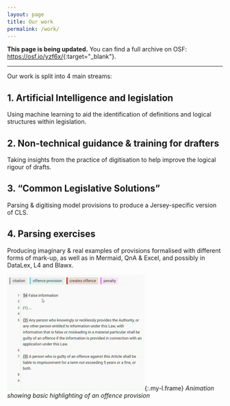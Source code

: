 ```yaml
---
layout: page
title: Our work
permalink: /work/
---
```


**This page is being updated.** You can find a full archive on OSF: <https://osf.io/yzf6x/>{:target="_blank"}.

----

Our work is split into 4 main streams: 

## 1. Artificial Intelligence and legislation

Using machine learning to aid the identification of definitions and logical structures within legislation.

## 2. Non-technical guidance & training for drafters

Taking insights from the practice of digitisation to help improve the logical rigour of drafts.

## 3. “Common Legislative Solutions”

Parsing & digitising model provisions to produce a Jersey-specific version of CLS.

## 4. Parsing exercises

Producing imaginary & real examples of provisions formalised with different forms of mark-up, as well as in Mermaid, QnA & Excel, and possibly in DataLex, L4 and Blawx.

![Animation showing basic highlighting of a provision](/images/basic-highlighting.gif){:.my-l.frame} *Animation showing basic highlighting of an offence provision*





<!---

Parsing exercises – the imaginary & real examples we have been working on – we will post versions with different forms of mark-up, and in Mermaid, QnA & Excel, and possibly in DataLex, L4 and Blawx (see our previous newsletter)




[Stream 1](#stream-1-lorem-ipsum), [Stream 2](#stream-2-dolor-sit-amet), [Stream 3](#stream-3-consectetur-adipiscing) and [Stream 4](#stream-4-dolor-sit-amet).

----

## Stream 1 (lorem ipsum)

Lorem ipsum dolor sit amet

- some more
- details about
- Stream 1

### Publications

- [Publication 1](https://osf.io){:target="_blank"}
- [Publication 2](https://osf.io){:target="_blank"}
- [Publication 3](https://osf.io){:target="_blank"}

----

## Stream 2 (dolor sit amet)

Consectetur adipiscing elit

- more details
- about this
- particular stream

----

## Stream 3 (consectetur adipiscing)

Nam eleifend enim ac ipsum ultrices

- pellentesque leo diam
- ultricies sit amet lectus nec
- tempus semper enim

----

## Stream 4 (dolor sit amet)

Vestibulum venenatis est sed scelerisque molestie. 

- pellentesque quis vulputate nulla
- ac tristique leo
- vehicula sit amet risus id, ornare placerat augue

--->